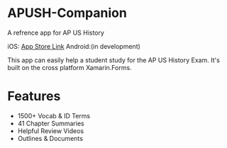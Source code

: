 # APUSH-Companion
A refrence app for AP US History

iOS: [App Store Link](https://appsto.re/us/V23Tfb.i)
Android:(in development)

This app can easily help a student study for the AP US History Exam. It's built on the cross platform Xamarin.Forms.

# Features
* 1500+ Vocab & ID Terms
* 41 Chapter Summaries
* Helpful Review Videos
* Outlines & Documents
